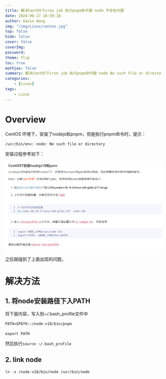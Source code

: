 ```yaml
---
title: 解决CentOS下cron job 执行pnpm命令报 node 不存在问题
date: 2024-06-17 16:59:18
author: Gavin Wang
img: "/img/Linux/centos.jpg"
top: false
hide: false
cover: false
coverImg:
password:
theme: flip
toc: true
mathjax: false
summary: 解决CentOS下cron job 执行pnpm命令报 node No such file or directory
categories:
    - [Linux]
tags:
    - Linux
---
```


# Overview

CentOS 环境下，安装了nodejs和pnpm，但是执行pnpm命令时，提示：

```shell
/usr/bin/env: node: No such file or directory
```

安装过程参考如下：

<img class="shadow" src="/img/in-post/CentOS下安装pnpm.png" width="800">

之后就碰到了上面出现的问题。



# 解决方法

## 1. 将node安装路径下入PATH

将下面内容，写入到~/.bash_profile文件中

```shell
PATH=$PATH::/node-v18/bin/pnpm

export PATH
```

然后执行`source ~/.bash_profile`

## 2. link node

`ln -s /node-v18/bin/node /usr/bin/node`
